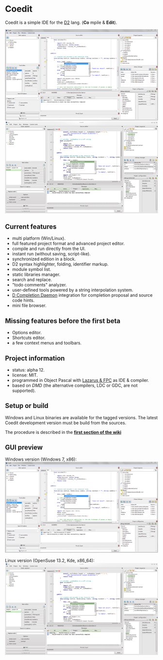 Coedit
======

Coedit is a simple IDE for the [D2](http://dlang.org) lang. (**Co** mpile & **Edit**).

![](lazproj/coedit.win7.33.png) ![](lazproj/coedit.linux.kde.33.png)

Current features
----------------
- multi platform (Win/Linux).
- full featured project format and advanced project editor.
- compile and run directly from the UI.
- instant run (without saving, script-like).
- synchronized edition in a block.
- D2 syntax highlighter, folding, identifier markup.
- module symbol list.
- static libraries manager.
- search and replace.
- "todo comments" analyzer.
- user-defined tools powered by a string interpolation system.
- [D Completion Daemon](https://github.com/Hackerpilot/DCD) integration for completion proposal and source code hints.
- mini file browser.

Missing features before the first beta
--------------------------------------
- Options editor.
- Shortcuts editor.
- a few context menus and toolbars.

Project information
-------------------
- status: alpha 12.
- license: MIT.
- programmed in Object Pascal with [Lazarus & FPC](http://www.lazarus.freepascal.org) as IDE & compiler.
- based on *DMD* (the alternative compilers, LDC or GDC, are not supported).

Setup or build
--------------
Windows and Linux binaries are available for the tagged versions.
The latest Coedit development version must be build from the sources.

The procedure is described in the [**first section of the wiki**](https://github.com/BBasile/Coedit/wiki#detailed-setup-procedure)

GUI preview
-----------
Windows version (Windows 7, x86):
![Win screen-cap](lazproj/coedit.win7.png "Coedit GUI preview")

Linux version (OpenSuse 13.2, Kde, x86_64):
![Nux screen-cap](lazproj/coedit.linux.kde.png "Coedit GUI preview")